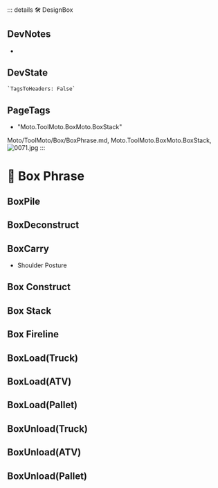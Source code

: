 ::: details 🛠 <dev>DesignBox</dev>

## DevNotes

-

## DevState

```py
`TagsToHeaders: False`
```

<h2>PageTags</h2>

- "Moto.ToolMoto.BoxMoto.BoxStack"

Moto/ToolMoto/Box/BoxPhrase.md, <dev>Moto.ToolMoto.BoxMoto.BoxStack</dev>, ![0071.jpg](/PaperPhoto/0071.jpg)
:::

# 🔷 <moto>Box Phrase</moto>

## BoxPile

## BoxDeconstruct

## BoxCarry

- Shoulder Posture

## Box Construct

## Box Stack

## Box Fireline

## BoxLoad(Truck)

## BoxLoad(ATV)

## BoxLoad(Pallet)

## BoxUnload(Truck)

## BoxUnload(ATV)

## BoxUnload(Pallet)
